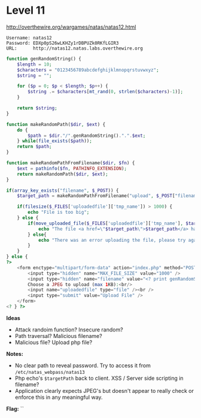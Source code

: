 # Level 11
http://overthewire.org/wargames/natas/natas12.html

```
Username: natas12
Password: EDXp0pS26wLKHZy1rDBPUZk0RKfLGIR3
URL:      http://natas12.natas.labs.overthewire.org
```

```php
function genRandomString() {
    $length = 10;
    $characters = "0123456789abcdefghijklmnopqrstuvwxyz";
    $string = "";    

    for ($p = 0; $p < $length; $p++) {
        $string .= $characters[mt_rand(0, strlen($characters)-1)];
    }

    return $string;
}

function makeRandomPath($dir, $ext) {
    do {
        $path = $dir."/".genRandomString().".".$ext;
    } while(file_exists($path));
    return $path;
}

function makeRandomPathFromFilename($dir, $fn) {
    $ext = pathinfo($fn, PATHINFO_EXTENSION);
    return makeRandomPath($dir, $ext);
}

if(array_key_exists("filename", $_POST)) {
    $target_path = makeRandomPathFromFilename("upload", $_POST["filename"]);

    if(filesize($_FILES['uploadedfile']['tmp_name']) > 1000) {
        echo "File is too big";
    } else {
        if(move_uploaded_file($_FILES['uploadedfile']['tmp_name'], $target_path)) {
            echo "The file <a href=\"$target_path\">$target_path</a> has been uploaded";
        } else{
            echo "There was an error uploading the file, please try again!";
        }
    }
} else {
?>
    <form enctype="multipart/form-data" action="index.php" method="POST">
        <input type="hidden" name="MAX_FILE_SIZE" value="1000" />
        <input type="hidden" name="filename" value="<? print genRandomString(); ?>.jpg" />
        Choose a JPEG to upload (max 1KB):<br/>
        <input name="uploadedfile" type="file" /><br />
        <input type="submit" value="Upload File" />
    </form>
<? } ?> 
```

**Ideas**

 * Attack randoim function? Insecure random?
 * Path traversal? Malicious filename?
 * Malicious file? Upload php file?

**Notes:**

 * No clear path to reveal password. Try to access it from `/etc/natas_webpass/natas13`
 * Php echo's `$targetPath` back to client. XSS / Server side scripting in filename?
 * Application clearly expects JPEG's but doesn't appear to really check or enforce this in any meaningful way.

**Flag:** ``

